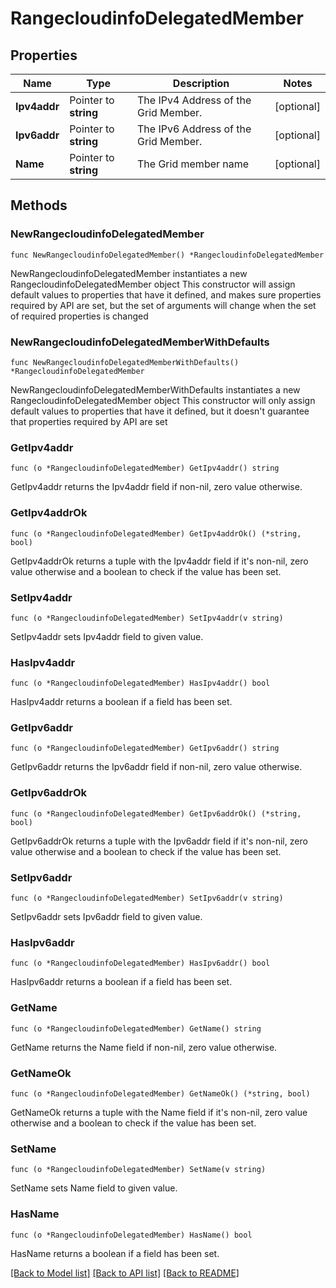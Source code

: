 # RangecloudinfoDelegatedMember

## Properties

Name | Type | Description | Notes
------------ | ------------- | ------------- | -------------
**Ipv4addr** | Pointer to **string** | The IPv4 Address of the Grid Member. | [optional] 
**Ipv6addr** | Pointer to **string** | The IPv6 Address of the Grid Member. | [optional] 
**Name** | Pointer to **string** | The Grid member name | [optional] 

## Methods

### NewRangecloudinfoDelegatedMember

`func NewRangecloudinfoDelegatedMember() *RangecloudinfoDelegatedMember`

NewRangecloudinfoDelegatedMember instantiates a new RangecloudinfoDelegatedMember object
This constructor will assign default values to properties that have it defined,
and makes sure properties required by API are set, but the set of arguments
will change when the set of required properties is changed

### NewRangecloudinfoDelegatedMemberWithDefaults

`func NewRangecloudinfoDelegatedMemberWithDefaults() *RangecloudinfoDelegatedMember`

NewRangecloudinfoDelegatedMemberWithDefaults instantiates a new RangecloudinfoDelegatedMember object
This constructor will only assign default values to properties that have it defined,
but it doesn't guarantee that properties required by API are set

### GetIpv4addr

`func (o *RangecloudinfoDelegatedMember) GetIpv4addr() string`

GetIpv4addr returns the Ipv4addr field if non-nil, zero value otherwise.

### GetIpv4addrOk

`func (o *RangecloudinfoDelegatedMember) GetIpv4addrOk() (*string, bool)`

GetIpv4addrOk returns a tuple with the Ipv4addr field if it's non-nil, zero value otherwise
and a boolean to check if the value has been set.

### SetIpv4addr

`func (o *RangecloudinfoDelegatedMember) SetIpv4addr(v string)`

SetIpv4addr sets Ipv4addr field to given value.

### HasIpv4addr

`func (o *RangecloudinfoDelegatedMember) HasIpv4addr() bool`

HasIpv4addr returns a boolean if a field has been set.

### GetIpv6addr

`func (o *RangecloudinfoDelegatedMember) GetIpv6addr() string`

GetIpv6addr returns the Ipv6addr field if non-nil, zero value otherwise.

### GetIpv6addrOk

`func (o *RangecloudinfoDelegatedMember) GetIpv6addrOk() (*string, bool)`

GetIpv6addrOk returns a tuple with the Ipv6addr field if it's non-nil, zero value otherwise
and a boolean to check if the value has been set.

### SetIpv6addr

`func (o *RangecloudinfoDelegatedMember) SetIpv6addr(v string)`

SetIpv6addr sets Ipv6addr field to given value.

### HasIpv6addr

`func (o *RangecloudinfoDelegatedMember) HasIpv6addr() bool`

HasIpv6addr returns a boolean if a field has been set.

### GetName

`func (o *RangecloudinfoDelegatedMember) GetName() string`

GetName returns the Name field if non-nil, zero value otherwise.

### GetNameOk

`func (o *RangecloudinfoDelegatedMember) GetNameOk() (*string, bool)`

GetNameOk returns a tuple with the Name field if it's non-nil, zero value otherwise
and a boolean to check if the value has been set.

### SetName

`func (o *RangecloudinfoDelegatedMember) SetName(v string)`

SetName sets Name field to given value.

### HasName

`func (o *RangecloudinfoDelegatedMember) HasName() bool`

HasName returns a boolean if a field has been set.


[[Back to Model list]](../README.md#documentation-for-models) [[Back to API list]](../README.md#documentation-for-api-endpoints) [[Back to README]](../README.md)


